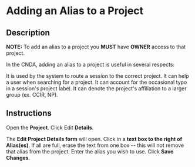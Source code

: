 # Adding an Alias to a Project

## Description
**NOTE:** To add an alias to a project you **MUST** have **OWNER** access to that project.

In the CNDA, adding an alias to a project is useful in several respects:

It is used by the system to route a session to the correct project.
It can help a user when searching for a project.
It can account for the occasional typo in a session's project label.
It can denote the project's affiliation to a larger group (ex. CCIR, NP).


## Instructions
Open the **Project**.
Click Edit **Details**.


The **Edit Project Details form** will open.
Click in a **text box to the right of Alias(es)**. If all are full, erase the text from one box -- this will not remove that alias from the project.
Enter the alias you wish to use.
Click **Save Changes**.
